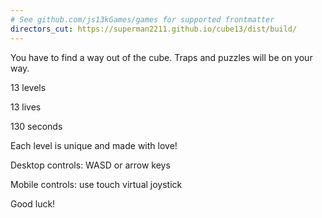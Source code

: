 ```yaml
---
# See github.com/js13kGames/games for supported frontmatter
directors_cut: https://superman2211.github.io/cube13/dist/build/
---
```

You have to find a way out of the cube.  Traps and puzzles will be on your way.

13 levels

13 lives

130 seconds

Each level is unique and made with love!

Desktop controls: WASD or arrow keys

Mobile controls: use touch virtual joystick

Good luck!
